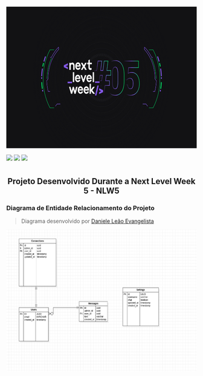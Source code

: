 <p align="center"> <img src="https://github.com/taiaraujo/nlw5/blob/master/images/capa.png" height="374" width="665" alt="taiaraujo" /> </p>
<p align="left">
<img src="https://img.shields.io/badge/Node.js-43853D?style=for-the-badge&logo=node.js&logoColor=white"/> 
<img src="https://img.shields.io/badge/TypeScript-007ACC?style=for-the-badge&logo=typescript&logoColor=white"/>
<img src="https://img.shields.io/badge/SQLite-07405E?style=for-the-badge&logo=sqlite&logoColor=white"/>
</p>

#
<h2 align="center"> Projeto Desenvolvido Durante a Next Level Week 5 - NLW5 </h2>

### Diagrama de Entidade Relacionamento do Projeto
> Diagrama desenvolvido por [Daniele Leão Evangelista](https://github.com/danileao) 
<p align="center"> <img src="https://github.com/taiaraujo/nlw5/blob/master/images/DE-banco.png" height="374" width="665" alt="taiaraujo" /> </p>
